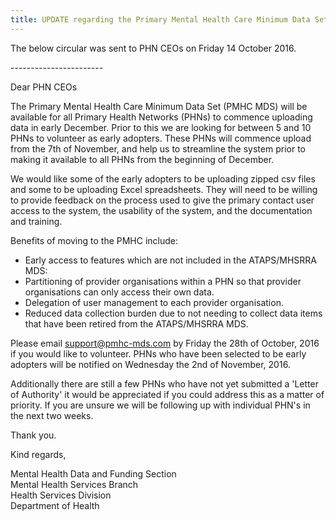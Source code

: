 ```yaml
---
title: UPDATE regarding the Primary Mental Health Care Minimum Data Set - Request for nominations to be early adopters
---
```


<p>The below circular was sent to PHN CEOs on Friday 14 October 2016.</p>

<p>-----------------------</p>

<p>Dear PHN CEOs</p>

<p>The Primary Mental Health Care Minimum Data Set (PMHC MDS) will be available for all Primary Health Networks (PHNs) to commence uploading data in early December. Prior to this we are looking for between 5 and 10 PHNs to volunteer as early adopters. These PHNs will commence upload from the 7th of November, and help us to streamline the system prior to making it available to all PHNs from the beginning of December.</p>

<p>We would like some of the early adopters to be uploading zipped csv files and some to be uploading Excel spreadsheets. They will need to be willing to provide feedback on the process used to give the primary contact user access to the system, the usability of the system, and the documentation and training.</p>

<p>Benefits of moving to the PMHC include:</p>
<ul>
<li>Early access to features which are not included in the ATAPS/MHSRRA MDS:</li>
<li>Partitioning of provider organisations within a PHN so that provider organisations can only access their own data.</li>
<li>Delegation of user management to each provider organisation.</li>
<li>Reduced data collection burden due to not needing to collect data items that have been retired from the ATAPS/MHSRRA MDS.</li>
</ul>

<p>Please email <a href="mailto:support@pmhc-mds.com?Subject=PMHC%20MDS%20Request%20for%20early%20adopters" target="_top">support@pmhc-mds.com</a> by Friday the 28th of October, 2016 if you would like to volunteer. PHNs who have been selected to be early adopters will be notified on Wednesday the 2nd of November, 2016.</p>

<p>Additionally there are still a few PHNs who have not yet submitted a 'Letter of Authority' it would be appreciated if you could address this as a matter of priority. If you are unsure we will be following up with individual PHN's in the next two weeks.</p>

<p>Thank you.</p>

<p>Kind regards,</p>

<p>
<span>Mental Health Data and Funding Section</span><br />
<span>Mental Health Services Branch</span><br />
<span>Health Services Division</span><br />
<span>Department of Health</span>
</p>
